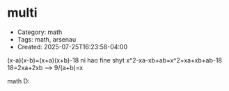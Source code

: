 multi
=====
- Category: math
- Tags: math, arsenau
- Created: 2025-07-25T16:23:58-04:00

(x-a)(x-b)=(x+a)(x+b)-18
ni hao fine shyt
x^2-xa-xb+ab=x^2+xa+xb+ab-18
18=2xa+2xb --> 9/(a+b)=x

math D:

